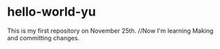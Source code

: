 # hello-world-yu
This is my first repository on November 25th.
//Now I'm learning Making and committing changes.
